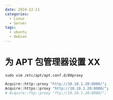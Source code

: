 ```yaml
---
date: 2024-12-11
categories:
  - Linux
  - Server
tags:
  - ubuntu
  - debian
---
```


# 为 APT 包管理器设置 XX

`sudo vim /etc/apt/apt.conf.d/80proxy`

```bash
Acquire::http::proxy "http://10.10.1.20:8080/";
Acquire::https::proxy "http://10.10.1.20:8080/";
# Acquire::ftp::proxy "ftp://10.10.1.20:8080/";
```
